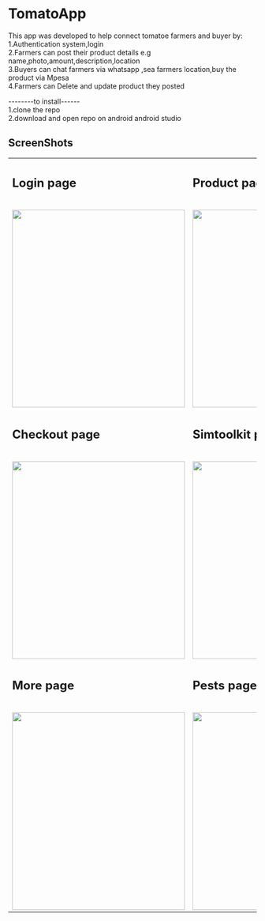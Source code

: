 <h1>TomatoApp</h1>

This app was developed to help connect tomatoe farmers and buyer by:</br>
1.Authentication system,login</br>
2.Farmers can post their product details e.g name,photo,amount,description,location</br>
3.Buyers can chat farmers via whatsapp ,sea farmers location,buy the product via Mpesa</br>
4.Farmers can Delete and update product they posted

--------to install------</br>
1.clone the repo</br>
2.download and open repo on android android studio</br>
  
<h2>ScreenShots</h2>

<table>
  
  <tr>
   <td><h2>Login page</h2></br><img src="../master/app/src/main/res/drawable/login.png?raw=true" width="350" height="400" /></td>
      <td><h2>Product page</h2></br><img src="../master/app/src/main/res/drawable/rmarket.png?raw=true" width="350" height="400" /></td>
      <td><h2>Update page</h2></br><img src="../master/app/src/main/res/drawable/update_del.png?raw=true" width="350" height="400" /></td>
  </tr>
  <tr>
   <td><h2>Checkout page</h2></br><img src="../master/app/src/main/res/drawable/checkout.png?raw=true" width="350" height="400" /></td>
      <td><h2>Simtoolkit page</h2></br><img src="../master/app/src/main/res/drawable/simtoolkit.png?raw=true" width="350" height="400" /></td>
      <td><h2>Team page</h2></br><img src="../master/app/src/main/res/drawable/ourteam.png?raw=true" width="350" height="400" /></td>
  </tr>
  <tr>
   <td><h2>More page</h2></br><img src="../master/app/src/main/res/drawable/more.png?raw=true" width="350" height="400" /></td>
      <td><h2>Pests page</h2></br><img src="../master/app/src/main/res/drawable/pes.png?raw=true" width="350" height="400" /></td>
      

  </table>
     
